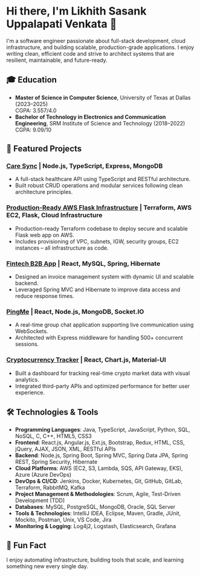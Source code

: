 # Hi there, I'm Likhith Sasank Uppalapati Venkata 👋

I'm a software engineer passionate about full-stack development, cloud infrastructure, and building scalable, production-grade applications. I enjoy writing clean, efficient code and strive to architect systems that are resilient, maintainable, and future-ready.

## 🎓 Education
- **Master of Science in Computer Science**, University of Texas at Dallas (2023–2025)  
  CGPA: 3.557/4.0  
- **Bachelor of Technology in Electronics and Communication Engineering**, SRM Institute of Science and Technology (2018–2022)  
  CGPA: 9.09/10


## 🚀 Featured Projects

### **[Care Sync](https://github.com/likhith5697/care-sync-typescript-api)** | Node.js, TypeScript, Express, MongoDB
- A full-stack healthcare API using TypeScript and RESTful architecture.
- Built robust CRUD operations and modular services following clean architecture principles.

### **[Production-Ready AWS Flask Infrastructure](https://github.com/likhith5697/prod-ready-aws-flask-infra)** | Terraform, AWS EC2, Flask, Cloud Infrastructure
- Production-ready Terraform codebase to deploy secure and scalable Flask web app on AWS.
- Includes provisioning of VPC, subnets, IGW, security groups, EC2 instances – all infrastructure as code.

### **[Fintech B2B App](https://github.com/likhith5697/Fintech-B2B-Invoice-Management-application)** | React, MySQL, Spring, Hibernate
- Designed an invoice management system with dynamic UI and scalable backend.
- Leveraged Spring MVC and Hibernate to improve data access and reduce response times.

### **[PingMe](https://github.com/likhith5697/PingMe-MERN_STACK_APP)** | React, Node.js, MongoDB, Socket.IO
- A real-time group chat application supporting live communication using WebSockets.
- Architected with Express middleware for handling 500+ concurrent sessions.

### **[Cryptocurrency Tracker](https://github.com/likhith5697/crypto-hunter)** | React, Chart.js, Material-UI
- Built a dashboard for tracking real-time crypto market data with visual analytics.
- Integrated third-party APIs and optimized performance for better user experience.

## 🛠️ Technologies & Tools

- **Programming Languages**: Java, TypeScript, JavaScript, Python, SQL, NoSQL, C, C++, HTML5, CSS3  
- **Frontend**: React.js, Angular.js, Ext.js, Bootstrap, Redux, HTML, CSS, jQuery, AJAX, JSON, XML, RESTful APIs  
- **Backend**: Node.js, Spring Boot, Spring MVC, Spring Data JPA, Spring REST, Spring Security, Hibernate  
- **Cloud Platforms**: AWS (EC2, S3, Lambda, SQS, API Gateway, EKS), Azure (Azure DevOps)  
- **DevOps & CI/CD**: Jenkins, Docker, Kubernetes, Git, GitHub, GitLab, Terraform, RabbitMQ, Kafka  
- **Project Management & Methodologies**: Scrum, Agile, Test-Driven Development (TDD)  
- **Databases**: MySQL, PostgreSQL, MongoDB, Oracle, SQL Server  
- **Tools & Technologies**: IntelliJ IDEA, Eclipse, Maven, Gradle, JUnit, Mockito, Postman, Unix, VS Code, Jira  
- **Monitoring & Logging**: Log4j2, Logstash, Elasticsearch, Grafana  

## 🤖 Fun Fact
I enjoy automating infrastructure, building tools that scale, and learning something new every single day.
